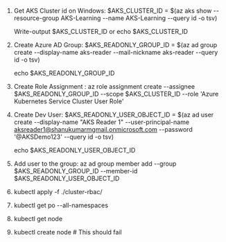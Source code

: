 1. Get AKS Cluster id on Windows:
    $AKS_CLUSTER_ID = $(az aks show --resource-group AKS-Learning --name AKS-Learning --query id -o tsv)
    
    Write-output $AKS_CLUSTER_ID
    or
    echo $AKS_CLUSTER_ID

2. Create Azure AD Group:
    $AKS_READONLY_GROUP_ID = $(az ad group create --display-name aks-reader --mail-nickname aks-reader --query id -o tsv)

    echo $AKS_READONLY_GROUP_ID

3. Create Role Assignment :
    az role assignment create --assignee $AKS_READONLY_GROUP_ID --scope $AKS_CLUSTER_ID --role 'Azure Kubernetes Service Cluster User Role'

4. Create Dev User:
    $AKS_READONLY_USER_OBJECT_ID = $(az ad user create --display-name "AKS Reader 1" --user-principal-name aksreader1@shanukumarmgmail.onmicrosoft.com --password '@AKSDemo123' --query id -o tsv)

    echo $AKS_READONLY_USER_OBJECT_ID

5. Add user to the group:
    az ad group member add --group $AKS_READONLY_GROUP_ID --member-id $AKS_READONLY_USER_OBJECT_ID


6. kubectl apply -f ./cluster-rbac/

8. kubectl get po --all-namespaces

9. kubectl get node

10. kubectl create node  # This should fail
